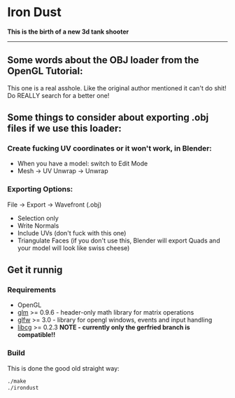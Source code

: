 # Iron Dust
**This is the birth of a new 3d tank shooter**

----

## Some words about the OBJ loader from the OpenGL Tutorial:

This one is a real asshole. Like the original author mentioned it can't do shit!
Do REALLY search for a better one!

## Some things to consider about exporting .obj files if we use this loader:

### Create fucking UV coordinates or it won't work, in Blender:
 - When you have a model: switch to Edit Mode
 - Mesh -> UV Unwrap -> Unwrap

### Exporting Options:

 File -> Export -> Wavefront (.obj)

 - Selection only
 - Write Normals
 - Include UVs (don't fuck with this one)
 - Triangulate Faces (if you don't use this, Blender will export Quads and your model will look like swiss cheese)

## Get it runnig
### Requirements
- OpenGL
- [glm](http://glm.g-truc.net/0.9.6/index.html) >= 0.9.6 - header-only math library for matrix operations
- [glfw](http://www.glfw.org/) >= 3.0 - library for opengl windows, events and input handling
- [libcg](https://github.com/HymiR/libcg) >= 0.2.3 **NOTE - currently only the gerfried branch is compatible!!**

### Build
This is done the good old straight way:
```bash
./make
./irondust
```
